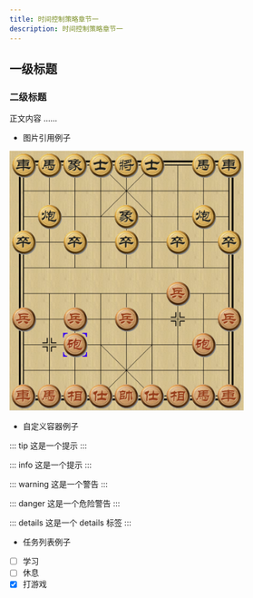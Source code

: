 ```yaml
---
title: 时间控制策略章节一
description: 时间控制策略章节一
---
```


## 一级标题

### 二级标题

正文内容 ......

- 图片引用例子

![](../../assets/2023/07/29/checker-board.png)

- 自定义容器例子

::: tip
这是一个提示
:::

::: info
这是一个提示
:::

::: warning
这是一个警告
:::

::: danger
这是一个危险警告
:::

::: details
这是一个 details 标签
:::

- 任务列表例子

- [ ] 学习
- [ ] 休息
- [x] 打游戏

